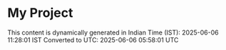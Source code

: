 # My Project

This content is dynamically generated in Indian Time (IST): 2025-06-06 11:28:01 IST
Converted to UTC: 2025-06-06 05:58:01 UTC
